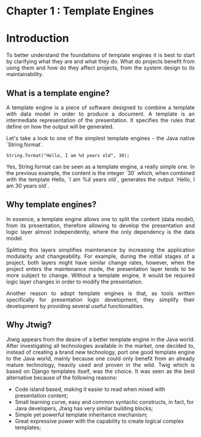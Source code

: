 # Chapter 1 : Template Engines

# Introduction

<p style="text-align: justify;">
To better understand the foundations of template engines it is best to start by clarifying what they are and what they do. What do projects benefit from using them and how do they affect projects, from the system design to its maintainability.
</p>

## What is a template engine?

<p style="text-align: justify;">
A template engine is a piece of software designed to combine a template with data model in order to produce a document. A template is an intermediate representation of the presentation. It specifies the rules that define on how the output will be generated.
</p>

<p style="text-align: justify;">
Let's take a look to one of the simplest template engines - the Java native `String.format`.
</p>

    String.format("Hello, I am %d years old", 30);

<p style="text-align: justify;">
Yes, String.format can be seen as a template engine, a really simple one. In the previous example, the content is the integer `30` which, when combined with the template Hello, `I am %d years old`, generates the output `Hello, I am 30 years old`.
</p>

## Why template engines? 

<p style="text-align: justify;">
In essence, a template engine allows one to split the content (data model), from its presentation, therefore allowing to develop the presentation and logic layer almost independently, where the only dependency is the data model. 
</p>

<p style="text-align: justify;">
Splitting this layers simplifies maintenance by increasing the application modularity and changeability. For example, during the initial stages of a project, both layers might have similar change rates, however, when the project enters the maintenance mode, the presentation layer tends to be more subject to change. Without a template engine, it would be required logic layer changes in order to modify the presentation.
</p>

<p style="text-align: justify;">
Another reason to adopt template engines is that, as tools written specifically for presentation logic development, they simplify their development by providing several useful functionalities.
</p>


## Why Jtwig?

<p style="text-align: justify;">
Jtwig appears from the desire of a better template engine in the Java world. After investigating all technologies available in the market, one decided to, instead of creating a brand new technology, port one good template engine to the Java world, mainly because one could only benefit from an already mature technology, heavily used and proven in the wild. Twig which is based on Django templates itself, was the choice. It was seen as the best alternative because of the following reasons:
</p>

- Code island based, making it easier to read when mixed with presentation content;
- Small learning curve, easy and common syntactic constructs, in fact, for Java developers, Jtwig has very similar building blocks;
- Simple yet powerful template inheritance mechanism;
- Great expressive power with the capability to create logical complex templates;


